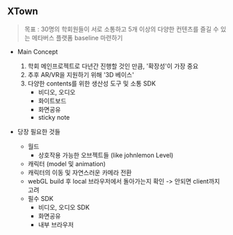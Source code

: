 ## XTown
> 목표 : 30명의 학회원들이 서로 소통하고 5개 이상의 다양한 컨텐츠를 즐길 수 있는 메타버스 플랫폼 baseline 마련하기
- Main Concept
  1. 학회 메인프로젝트로 다년간 진행할 것인 만큼, '확장성'이 가장 중요
  2. 추후 AR/VR을 지원하기 위해 '3D 베이스' 
  3. 다양한 contents를 위한 생산성 도구 및 소통 SDK
      - 비디오, 오디오
      - 화이트보드
      - 화면공유
      - sticky note

- 당장 필요한 것들
  - 월드
    - 상호작용 가능한 오브젝트들 (like johnlemon Level)
  - 캐릭터 (model 및 animation)
  - 캐릭터의 이동 및 자연스러운 카메라 전환
  - webGL build 후 local 브라우저에서 돌아가는지 확인 -> 안되면 client까지 고려
  - 필수 SDK
    - 비디오, 오디오 SDK
    - 화면공유
    - 내부 브라우저
